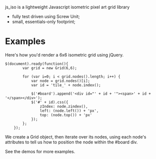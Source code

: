 js_iso is a lightweight Javascript isometric pixel art grid library

* fully test driven using Screw Unit;
* small, essentials-only footprint;

# Examples

Here's how you'd render a 6x6 isometric grid using jQuery.

    $(document).ready(function(){
			var grid = new Grid(6,6);
			
			for (var i=0; i < grid.nodes().length; i++) {
				var node = grid.nodes()[i];
				var id = 'tile_' + node.index();

				$('#board').append('<div id="' + id + '"><span>' + id + '</span></div>');
				$('#' + id).css({
					zIndex: node.zindex(),
					left: (node.left()) + 'px',
					top: (node.top()) + 'px'
				});
			};
		});

We create a Grid object, then iterate over its nodes, using each node's attributes to tell us how to position the node within the #board div.

See the demos for more examples.